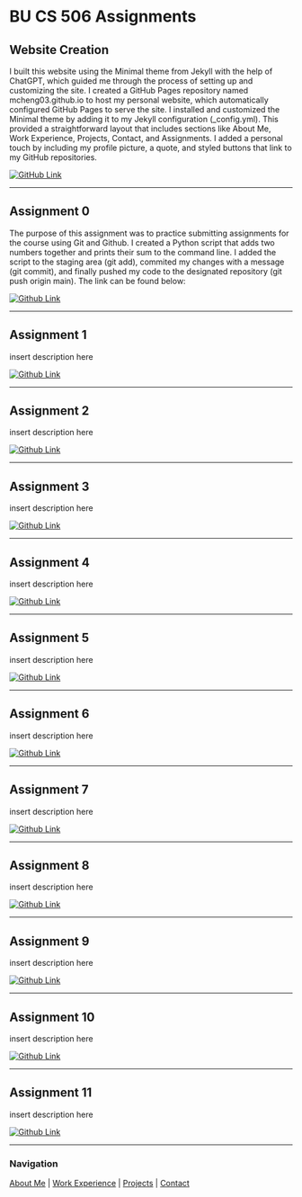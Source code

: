# BU CS 506 Assignments

## Website Creation
I built this website using the Minimal theme from Jekyll with the help of ChatGPT, which guided me through the process of setting up and customizing the site. I created a GitHub Pages repository named mcheng03.github.io to host my personal website, which automatically configured GitHub Pages to serve the site. I installed and customized the Minimal theme by adding it to my Jekyll configuration (_config.yml). This provided a straightforward layout that includes sections like About Me, Work Experience, Projects, Contact, and Assignments. I added a personal touch by including my profile picture, a quote, and styled buttons that link to my GitHub repositories. 

[![GitHub Link](https://img.shields.io/badge/GitHub-Link-blue?style=for-the-badge&logo=github)](https://github.com/mcheng03/mcheng03.github.io/)

---

## Assignment 0
The purpose of this assignment was to practice submitting assignments for the course using Git and Github. I created a Python script that adds two numbers together and prints their sum to the command line. I added the script to the staging area (git add), commited my changes with a message (git commit), and finally pushed my code to the designated repository (git push origin main). The link can be found below:

[![Github Link](https://img.shields.io/badge/GitHub-Link-blue?style=for-the-badge&logo=github)](https://github.com/mcheng03/mchg-assignment-0)

---

## Assignment 1
insert description here

[![Github Link](https://img.shields.io/badge/GitHub-Link-blue?style=for-the-badge&logo=github)](https://github.com/mcheng03/mchg-assignment-1)

---

## Assignment 2
insert description here

[![Github Link](https://img.shields.io/badge/GitHub-Link-blue?style=for-the-badge&logo=github)](https://github.com/mcheng03/mchg-assignment-2)

---

## Assignment 3
insert description here

[![Github Link](https://img.shields.io/badge/GitHub-Link-blue?style=for-the-badge&logo=github)](https://github.com/mcheng03/mchg-assignment-3)

---

## Assignment 4
insert description here

[![Github Link](https://img.shields.io/badge/GitHub-Link-blue?style=for-the-badge&logo=github)](https://github.com/mcheng03/mchg-assignment-4)

---

## Assignment 5
insert description here

[![Github Link](https://img.shields.io/badge/GitHub-Link-blue?style=for-the-badge&logo=github)](https://github.com/mcheng03/mchg-assignment-5)

---

## Assignment 6
insert description here

[![Github Link](https://img.shields.io/badge/GitHub-Link-blue?style=for-the-badge&logo=github)](https://github.com/mcheng03/mchg-assignment-6)

---

## Assignment 7
insert description here

[![Github Link](https://img.shields.io/badge/GitHub-Link-blue?style=for-the-badge&logo=github)](https://github.com/mcheng03/mchg-assignment-7)

---

## Assignment 8
insert description here

[![Github Link](https://img.shields.io/badge/GitHub-Link-blue?style=for-the-badge&logo=github)](https://github.com/mcheng03/mchg-assignment-8)

---

## Assignment 9
insert description here

[![Github Link](https://img.shields.io/badge/GitHub-Link-blue?style=for-the-badge&logo=github)](https://github.com/mcheng03/mchg-assignment-9)

---

## Assignment 10
insert description here

[![Github Link](https://img.shields.io/badge/GitHub-Link-blue?style=for-the-badge&logo=github)](https://github.com/mcheng03/mchg-assignment-10)

---

## Assignment 11
insert description here

[![Github Link](https://img.shields.io/badge/GitHub-Link-blue?style=for-the-badge&logo=github)](https://github.com/mcheng03/mchg-assignment-11)

---

### Navigation

[About Me](/) | [Work Experience](work-experience.html) | [Projects](projects.html) | [Contact](contact.html)
